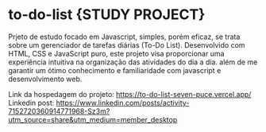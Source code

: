 # to-do-list {STUDY PROJECT} 

Prjeto de estudo focado em Javascript, simples, porém eficaz, se trata sobre um gerenciador de tarefas diárias (To-Do List). Desenvolvido com HTML, CSS e JavaScript puro, este projeto visa proporcionar uma experiência intuitiva na organização das atividades do dia a dia. além de me garantir um ótimo conhecimento e familiaridade com javascript e desenvolvimento web.  

Link da hospedagem do projeto: https://to-do-list-seven-puce.vercel.app/
Linkedin post: https://www.linkedin.com/posts/activity-7152720360914771968-Sz3m?utm_source=share&utm_medium=member_desktop  
